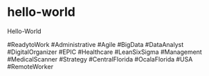 # hello-world
Hello-World

#ReadytoWork 
#Administrative #Agile #BigData #DataAnalyst #DigitalOrganizer 
#EPIC #Healthcare #LeanSixSigma #Management #MedicalScanner 
#Strategy #CentralFlorida #OcalaFlorida #USA #RemoteWorker 
